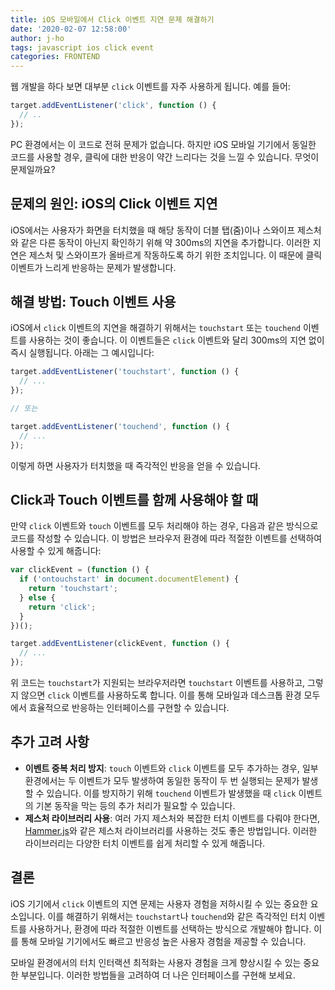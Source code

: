```yaml
---
title: iOS 모바일에서 Click 이벤트 지연 문제 해결하기
date: '2020-02-07 12:58:00'
author: j-ho
tags: javascript ios click event
categories: FRONTEND
---
```


웹 개발을 하다 보면 대부분 `click` 이벤트를 자주 사용하게 됩니다. 예를 들어:

```javascript
target.addEventListener('click', function () {
  // ..
});
```

PC 환경에서는 이 코드로 전혀 문제가 없습니다. 하지만 iOS 모바일 기기에서 동일한 코드를 사용할 경우, 클릭에 대한 반응이 약간 느리다는 것을 느낄 수 있습니다. 무엇이 문제일까요?

## 문제의 원인: iOS의 Click 이벤트 지연

iOS에서는 사용자가 화면을 터치했을 때 해당 동작이 더블 탭(줌)이나 스와이프 제스처와 같은 다른 동작이 아닌지 확인하기 위해 약 300ms의 지연을 추가합니다. 이러한 지연은 제스처 및 스와이프가 올바르게 작동하도록 하기 위한 조치입니다. 이 때문에 클릭 이벤트가 느리게 반응하는 문제가 발생합니다.

## 해결 방법: Touch 이벤트 사용

iOS에서 `click` 이벤트의 지연을 해결하기 위해서는 `touchstart` 또는 `touchend` 이벤트를 사용하는 것이 좋습니다. 이 이벤트들은 `click` 이벤트와 달리 300ms의 지연 없이 즉시 실행됩니다. 아래는 그 예시입니다:

```javascript
target.addEventListener('touchstart', function () {
  // ...
});

// 또는

target.addEventListener('touchend', function () {
  // ...
});
```

이렇게 하면 사용자가 터치했을 때 즉각적인 반응을 얻을 수 있습니다.

## Click과 Touch 이벤트를 함께 사용해야 할 때

만약 `click` 이벤트와 `touch` 이벤트를 모두 처리해야 하는 경우, 다음과 같은 방식으로 코드를 작성할 수 있습니다. 이 방법은 브라우저 환경에 따라 적절한 이벤트를 선택하여 사용할 수 있게 해줍니다:

```javascript
var clickEvent = (function () {
  if ('ontouchstart' in document.documentElement) {
    return 'touchstart';
  } else {
    return 'click';
  }
})();

target.addEventListener(clickEvent, function () {
  // ...
});
```

위 코드는 `touchstart`가 지원되는 브라우저라면 `touchstart` 이벤트를 사용하고, 그렇지 않으면 `click` 이벤트를 사용하도록 합니다. 이를 통해 모바일과 데스크톱 환경 모두에서 효율적으로 반응하는 인터페이스를 구현할 수 있습니다.

## 추가 고려 사항

- **이벤트 중복 처리 방지**: `touch` 이벤트와 `click` 이벤트를 모두 추가하는 경우, 일부 환경에서는 두 이벤트가 모두 발생하여 동일한 동작이 두 번 실행되는 문제가 발생할 수 있습니다. 이를 방지하기 위해 `touchend` 이벤트가 발생했을 때 `click` 이벤트의 기본 동작을 막는 등의 추가 처리가 필요할 수 있습니다.
- **제스처 라이브러리 사용**: 여러 가지 제스처와 복잡한 터치 이벤트를 다뤄야 한다면, [Hammer.js](https://hammerjs.github.io/)와 같은 제스처 라이브러리를 사용하는 것도 좋은 방법입니다. 이러한 라이브러리는 다양한 터치 이벤트를 쉽게 처리할 수 있게 해줍니다.

## 결론

iOS 기기에서 `click` 이벤트의 지연 문제는 사용자 경험을 저하시킬 수 있는 중요한 요소입니다. 이를 해결하기 위해서는 `touchstart`나 `touchend`와 같은 즉각적인 터치 이벤트를 사용하거나, 환경에 따라 적절한 이벤트를 선택하는 방식으로 개발해야 합니다. 이를 통해 모바일 기기에서도 빠르고 반응성 높은 사용자 경험을 제공할 수 있습니다.

모바일 환경에서의 터치 인터랙션 최적화는 사용자 경험을 크게 향상시킬 수 있는 중요한 부분입니다. 이러한 방법들을 고려하여 더 나은 인터페이스를 구현해 보세요.

```toc

```
